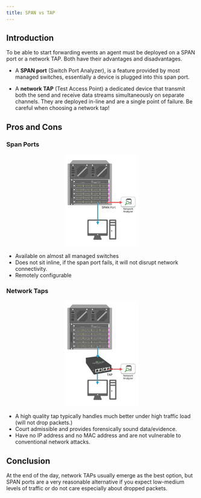 ```yaml
---
title: SPAN vs TAP
---
```


## Introduction

To be able to start forwarding events an agent must be deployed on a SPAN port or a network TAP. Both have their advantages and disadvantages.

- A **SPAN port** (Switch Port Analyzer), is a feature provided by most managed switches, essentially a device is plugged into this span port.

- A **network TAP** (Test Access Point) a dedicated device that transmit both the send and receive data streams simultaneously on separate channels. They are deployed in-line and are a single point of failure. Be careful when choosing a network tap!


## Pros and Cons

### Span Ports

<center>
    <img src="/data/img/span_diagram.png">
</center>

- Available on almost all managed switches
- Does not sit inline, if the span port fails, it will not disrupt network connectivity.
- Remotely configurable

### Network Taps

<center>
    <img src="/data/img/tap_diagram.png">
</center>

- A high quality tap typically handles much better under high traffic load (will not drop packets.)
- Court admissible and provides forensically sound data/evidence.
- Have no IP address and no MAC address and are not vulnerable to conventional network attacks.

## Conclusion

At the end of the day, network TAPs usually emerge as the best option, but SPAN ports are a very reasonable alternative if you expect low-medium levels of traffic or do not care especially about dropped packets.